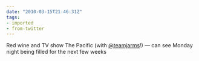```yaml
---
date: "2010-03-15T21:46:31Z"
tags:
- imported
- from-twitter
---
```

Red wine and TV show The Pacific \(with [@teamjarms](/twitter/#/teamjarms)\!\) — can see Monday night being filled for the next few weeks
